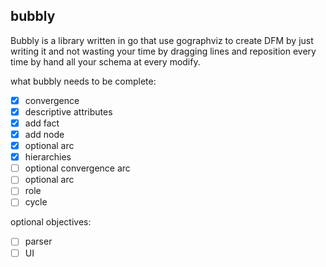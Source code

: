 ## bubbly

Bubbly is a library written in go that use gographviz to create DFM by just writing it and not wasting your time by dragging lines and reposition every time by hand all your schema at every modify.

what bubbly needs to be complete:
- [x] convergence
- [x] descriptive attributes
- [x] add fact
- [x] add node   
- [x] optional arc
- [x] hierarchies
- [ ] optional convergence arc
- [ ] optional arc
- [ ] role
- [ ] cycle

optional objectives:
- [ ] parser
- [ ] UI
